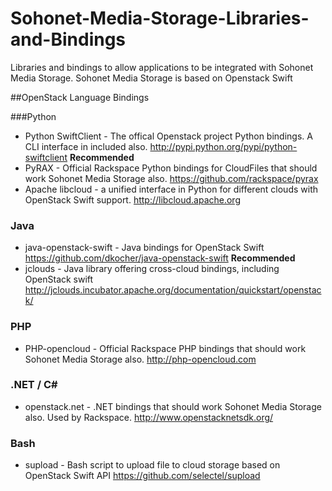 Sohonet-Media-Storage-Libraries-and-Bindings
============================================

Libraries and bindings to allow applications to be integrated with Sohonet Media Storage. Sohonet Media Storage is based on Openstack Swift 

##OpenStack Language Bindings

###Python

 * Python SwiftClient - The offical Openstack project Python bindings. A CLI interface in included also. <http://pypi.python.org/pypi/python-swiftclient>   **Recommended**
 * PyRAX - Official Rackspace Python bindings for CloudFiles that should work Sohonet Media Storage also.  <https://github.com/rackspace/pyrax>
 * Apache libcloud - a unified interface in Python for different clouds with OpenStack Swift support. <http://libcloud.apache.org> 

### Java

 * java-openstack-swift - Java bindings for OpenStack Swift <https://github.com/dkocher/java-openstack-swift> **Recommended**
 * jclouds - Java library offering cross-cloud bindings, including OpenStack swift <http://jclouds.incubator.apache.org/documentation/quickstart/openstack/> 

### PHP

 * PHP-opencloud - Official Rackspace PHP bindings that should work Sohonet Media Storage also. <http://php-opencloud.com>

### .NET / C#

 * openstack.net - .NET bindings that should work Sohonet Media Storage also. Used by Rackspace. <http://www.openstacknetsdk.org/>

### Bash

 * supload - Bash script to upload file to cloud storage based on OpenStack Swift API <https://github.com/selectel/supload> 
